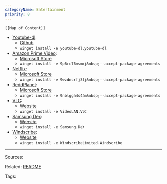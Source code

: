 ```yaml
---
categoryName: Entertainment
priority: 8
---
```

```dynamic-embed
[[Map of Content]]
```


<ul class="dataview list-view-ul"><li><span><a aria-label-position="top" aria-label="apps/Youtube-dl.md" data-href="apps/Youtube-dl.md" href="apps/Youtube-dl.md" class="internal-link" target="_blank" rel="noopener">Youtube-dl</a></span>: <ul class="dataview dataview-ul dataview-result-list-ul"><li class="dataview-result-list-li"><span><a aria-label-position="top" aria-label="https://github.com/ytdl-org/youtube-dl/releases/latest/download/youtube-dl.exe" rel="noopener" class="external-link" href="https://github.com/ytdl-org/youtube-dl/releases/latest/download/youtube-dl.exe" target="_blank">Github</a></span></li><li class="dataview-result-list-li"><span><code>winget install -e youtube-dl.youtube-dl</code></span></li></ul></li><li><span><a aria-label-position="top" aria-label="apps/Amazon Prime Video.md" data-href="apps/Amazon Prime Video.md" href="apps/Amazon Prime Video.md" class="internal-link" target="_blank" rel="noopener">Amazon Prime Video</a></span>: <ul class="dataview dataview-ul dataview-result-list-ul"><li class="dataview-result-list-li"><span><a aria-label-position="top" aria-label="https://microsoft.com/store/apps/9p6rc76msmmj" rel="noopener" class="external-link" href="https://microsoft.com/store/apps/9p6rc76msmmj" target="_blank">Microsoft Store</a></span></li><li class="dataview-result-list-li"><span><code>winget install -e 9p6rc76msmmj&amp;nbsp;--accept-package-agreements</code></span></li></ul></li><li><span><a aria-label-position="top" aria-label="apps/Netflix.md" data-href="apps/Netflix.md" href="apps/Netflix.md" class="internal-link" target="_blank" rel="noopener">Netflix</a></span>: <ul class="dataview dataview-ul dataview-result-list-ul"><li class="dataview-result-list-li"><span><a aria-label-position="top" aria-label="https://microsoft.com/store/apps/9wzdncrfj3tj" rel="noopener" class="external-link" href="https://microsoft.com/store/apps/9wzdncrfj3tj" target="_blank">Microsoft Store</a></span></li><li class="dataview-result-list-li"><span><code>winget install -e 9wzdncrfj3tj&amp;nbsp;--accept-package-agreements</code></span></li></ul></li><li><span><a aria-label-position="top" aria-label="apps/ReddPlanet.md" data-href="apps/ReddPlanet.md" href="apps/ReddPlanet.md" class="internal-link" target="_blank" rel="noopener">ReddPlanet</a></span>: <ul class="dataview dataview-ul dataview-result-list-ul"><li class="dataview-result-list-li"><span><a aria-label-position="top" aria-label="https://microsoft.com/store/apps/9nblggh4s44m" rel="noopener" class="external-link" href="https://microsoft.com/store/apps/9nblggh4s44m" target="_blank">Microsoft Store</a></span></li><li class="dataview-result-list-li"><span><code>winget install -e 9nblggh4s44m&amp;nbsp;--accept-package-agreements</code></span></li></ul></li><li><span><a aria-label-position="top" aria-label="apps/VLC.md" data-href="apps/VLC.md" href="apps/VLC.md" class="internal-link" target="_blank" rel="noopener">VLC</a></span>: <ul class="dataview dataview-ul dataview-result-list-ul"><li class="dataview-result-list-li"><span><a aria-label-position="top" aria-label="https://www.videolan.org/vlc/" rel="noopener" class="external-link" href="https://www.videolan.org/vlc/" target="_blank">Website</a></span></li><li class="dataview-result-list-li"><span><code>winget install -e VideoLAN.VLC</code></span></li></ul></li><li><span><a aria-label-position="top" aria-label="apps/Samsung Dex.md" data-href="apps/Samsung Dex.md" href="apps/Samsung Dex.md" class="internal-link" target="_blank" rel="noopener">Samsung Dex</a></span>: <ul class="dataview dataview-ul dataview-result-list-ul"><li class="dataview-result-list-li"><span><a aria-label-position="top" aria-label="https://www.samsung.com/global/download/SamsungDeXWin" rel="noopener" class="external-link" href="https://www.samsung.com/global/download/SamsungDeXWin" target="_blank">Website</a></span></li><li class="dataview-result-list-li"><span><code>winget install -e Samsung.DeX</code></span></li></ul></li><li><span><a aria-label-position="top" aria-label="apps/Windscribe.md" data-href="apps/Windscribe.md" href="apps/Windscribe.md" class="internal-link" target="_blank" rel="noopener">Windscribe</a></span>: <ul class="dataview dataview-ul dataview-result-list-ul"><li class="dataview-result-list-li"><span><a aria-label-position="top" aria-label="https://windscribe.com/install/desktop/windows" rel="noopener" class="external-link" href="https://windscribe.com/install/desktop/windows" target="_blank">Website</a></span></li><li class="dataview-result-list-li"><span><code>winget install -e WindscribeLimited.Windscribe</code></span></li></ul></li></ul>


---


Sources:

Related:
[README](../README.md)

Tags:
